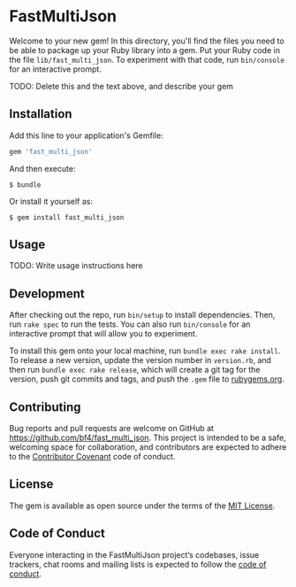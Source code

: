 # FastMultiJson

Welcome to your new gem! In this directory, you'll find the files you need to be able to package up your Ruby library into a gem. Put your Ruby code in the file `lib/fast_multi_json`. To experiment with that code, run `bin/console` for an interactive prompt.

TODO: Delete this and the text above, and describe your gem

## Installation

Add this line to your application's Gemfile:

```ruby
gem 'fast_multi_json'
```

And then execute:

    $ bundle

Or install it yourself as:

    $ gem install fast_multi_json

## Usage

TODO: Write usage instructions here

## Development

After checking out the repo, run `bin/setup` to install dependencies. Then, run `rake spec` to run the tests. You can also run `bin/console` for an interactive prompt that will allow you to experiment.

To install this gem onto your local machine, run `bundle exec rake install`. To release a new version, update the version number in `version.rb`, and then run `bundle exec rake release`, which will create a git tag for the version, push git commits and tags, and push the `.gem` file to [rubygems.org](https://rubygems.org).

## Contributing

Bug reports and pull requests are welcome on GitHub at https://github.com/bf4/fast_multi_json. This project is intended to be a safe, welcoming space for collaboration, and contributors are expected to adhere to the [Contributor Covenant](http://contributor-covenant.org) code of conduct.

## License

The gem is available as open source under the terms of the [MIT License](https://opensource.org/licenses/MIT).

## Code of Conduct

Everyone interacting in the FastMultiJson project’s codebases, issue trackers, chat rooms and mailing lists is expected to follow the [code of conduct](https://github.com/bf4/fast_multi_json/blob/master/CODE_OF_CONDUCT.md).
